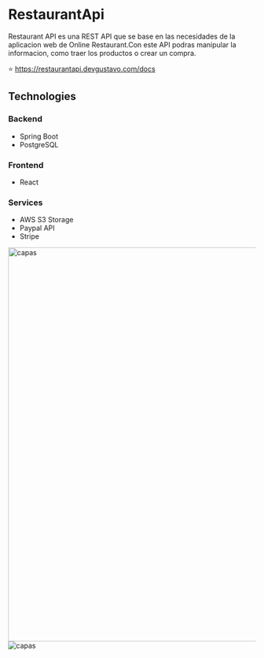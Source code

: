 # RestaurantApi  
Restaurant API es una REST API que se base en las necesidades de la aplicacion web de Online Restaurant.Con este API podras manipular la informacion, como traer los productos o crear un compra.

⭐ https://restaurantapi.devgustavo.com/docs
## Technologies
### Backend 
- Spring Boot
- PostgreSQL

### Frontend 
- React

### Services
- AWS S3 Storage
- Paypal API
- Stripe


<img src="https://drive.google.com/uc?export=view&id=1NXQ9HdXR0xKrEEP52H_YJ19I-EX7GqOl"
     alt="capas"
     style="float: left; margin-right: 10px;" width="800"/>
     
<img src="https://drive.google.com/uc?export=view&id=1r97edztcb5zHFCZ24e0BB3uzqK1bXKJj"
     alt="capas"
     style="float: left; margin-right: 10px;"/>
     
     
     



